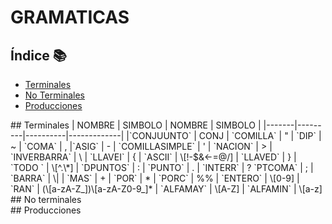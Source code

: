 GRAMATICAS
=================

## Índice 📚
- [Terminales](#terminales)
- [No Terminales](#noterminales)
- [Producciones](#producciones)

<div id='terminales'/>
## Terminales
 | NOMBRE | SIMBOLO |  NOMBRE | SIMBOLO |
  |-------|---------|----------|-------------|
  |`CONJUUNTO`  | CONJ | `COMILLA` | " 
 | `DIP`        |   ~  | `COMA`    | ,
  |`ASIG`       |  -    | `COMILLASIMPLE` | '
 | `NACION`     |  >   | `INVERBARRA`    | \
 | `LLAVEI`    | {     | `ASCII`   | \[!-$&<-=@/]
 | `LLAVED`    | }      | `TODO `  | \[^.\*]
 | `DPUNTOS`   | :   | `PUNTO` | .
 | `INTERR` | ?  `PTCOMA` | ;
 | `BARRA` | \|  | `MAS` | +
 | `POR`   |  *  | `PORC` | %%
 | `ENTERO`  | \[0-9]  |  `RAN` | (\[a-zA-Z_])\[a-zA-Z0-9_]* 
 | `ALFAMAY` | \[A-Z]   | `ALFAMIN`  | \[a-z]

<div id='no terminales'/>
## No terminales

<div id='producciones'/>
## Producciones


